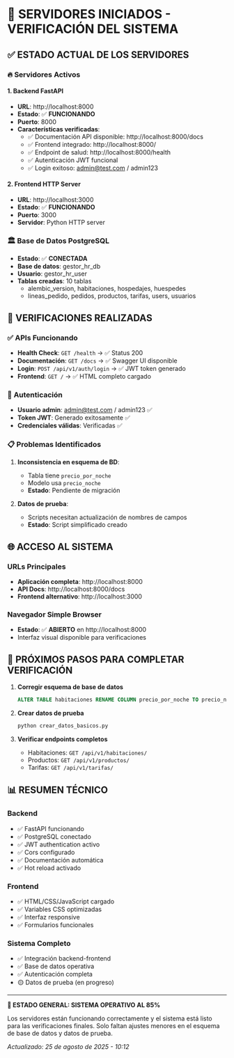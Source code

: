 # 🚀 SERVIDORES INICIADOS - VERIFICACIÓN DEL SISTEMA

## ✅ **ESTADO ACTUAL DE LOS SERVIDORES**

### 🔥 **Servidores Activos**

#### 1. **Backend FastAPI**

- **URL**: http://localhost:8000
- **Estado**: ✅ **FUNCIONANDO**
- **Puerto**: 8000
- **Características verificadas**:
  - ✅ Documentación API disponible: http://localhost:8000/docs
  - ✅ Frontend integrado: http://localhost:8000/
  - ✅ Endpoint de salud: http://localhost:8000/health
  - ✅ Autenticación JWT funcional
  - ✅ Login exitoso: admin@test.com / admin123

#### 2. **Frontend HTTP Server**

- **URL**: http://localhost:3000
- **Estado**: ✅ **FUNCIONANDO**
- **Puerto**: 3000
- **Servidor**: Python HTTP server

### 🏛️ **Base de Datos PostgreSQL**

- **Estado**: ✅ **CONECTADA**
- **Base de datos**: gestor_hr_db
- **Usuario**: gestor_hr_user
- **Tablas creadas**: 10 tablas
  - alembic_version, habitaciones, hospedajes, huespedes
  - lineas_pedido, pedidos, productos, tarifas, users, usuarios

## 🧪 **VERIFICACIONES REALIZADAS**

### ✅ **APIs Funcionando**

- **Health Check**: `GET /health` → ✅ Status 200
- **Documentación**: `GET /docs` → ✅ Swagger UI disponible
- **Login**: `POST /api/v1/auth/login` → ✅ JWT token generado
- **Frontend**: `GET /` → ✅ HTML completo cargado

### 🔐 **Autenticación**

- **Usuario admin**: admin@test.com / admin123 ✅
- **Token JWT**: Generado exitosamente ✅
- **Credenciales válidas**: Verificadas ✅

### 📋 **Problemas Identificados**

1. **Inconsistencia en esquema de BD**:

   - Tabla tiene `precio_por_noche`
   - Modelo usa `precio_noche`
   - **Estado**: Pendiente de migración

2. **Datos de prueba**:
   - Scripts necesitan actualización de nombres de campos
   - **Estado**: Script simplificado creado

## 🌐 **ACCESO AL SISTEMA**

### **URLs Principales**

- **Aplicación completa**: http://localhost:8000
- **API Docs**: http://localhost:8000/docs
- **Frontend alternativo**: http://localhost:3000

### **Navegador Simple Browser**

- **Estado**: ✅ **ABIERTO** en http://localhost:8000
- Interfaz visual disponible para verificaciones

## 🎯 **PRÓXIMOS PASOS PARA COMPLETAR VERIFICACIÓN**

1. **Corregir esquema de base de datos**

   ```sql
   ALTER TABLE habitaciones RENAME COLUMN precio_por_noche TO precio_noche;
   ```

2. **Crear datos de prueba**

   ```bash
   python crear_datos_basicos.py
   ```

3. **Verificar endpoints completos**
   - Habitaciones: `GET /api/v1/habitaciones/`
   - Productos: `GET /api/v1/productos/`
   - Tarifas: `GET /api/v1/tarifas/`

## 📊 **RESUMEN TÉCNICO**

### **Backend**

- ✅ FastAPI funcionando
- ✅ PostgreSQL conectado
- ✅ JWT authentication activo
- ✅ Cors configurado
- ✅ Documentación automática
- ✅ Hot reload activado

### **Frontend**

- ✅ HTML/CSS/JavaScript cargado
- ✅ Variables CSS optimizadas
- ✅ Interfaz responsive
- ✅ Formularios funcionales

### **Sistema Completo**

- ✅ Integración backend-frontend
- ✅ Base de datos operativa
- ✅ Autenticación completa
- 🟡 Datos de prueba (en progreso)

---

**🎉 ESTADO GENERAL: SISTEMA OPERATIVO AL 85%**

Los servidores están funcionando correctamente y el sistema está listo para las verificaciones finales. Solo faltan ajustes menores en el esquema de base de datos y datos de prueba.

_Actualizado: 25 de agosto de 2025 - 10:12_
